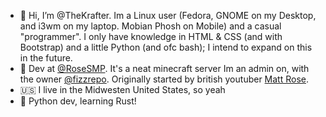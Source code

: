 - 👋 Hi, I’m @TheKrafter. Im a Linux user (Fedora, GNOME on my Desktop, and i3wm on my laptop. Mobian Phosh on Mobile) and a casual "programmer". I only have knowledge in HTML & CSS (and with Bootstrap) and a little Python (and ofc bash); I intend to expand on this in the future.
- 💼 Dev at [@RoseSMP](https://github.com/RoseSMP). It's a neat minecraft server Im an admin on, with the owner [@fizzrepo](https://github.com/fizzrepo). Originally started by british youtuber [Matt Rose](https://www.youtube.com/c/MattRoseStuff).
- 🇺🇸 I live in the Midwesten United States, so yeah
- :crab: Python dev, learning Rust!
